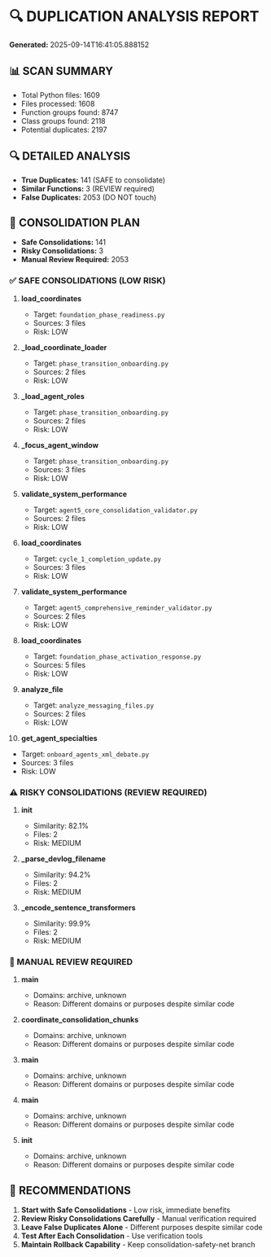 # 🔍 DUPLICATION ANALYSIS REPORT
**Generated:** 2025-09-14T16:41:05.888152

## 📊 SCAN SUMMARY
- Total Python files: 1609
- Files processed: 1608
- Function groups found: 8747
- Class groups found: 2118
- Potential duplicates: 2197

## 🔍 DETAILED ANALYSIS
- **True Duplicates:** 141 (SAFE to consolidate)
- **Similar Functions:** 3 (REVIEW required)
- **False Duplicates:** 2053 (DO NOT touch)

## 🎯 CONSOLIDATION PLAN
- **Safe Consolidations:** 141
- **Risky Consolidations:** 3
- **Manual Review Required:** 2053

### ✅ SAFE CONSOLIDATIONS (LOW RISK)
1. **load_coordinates**
   - Target: `foundation_phase_readiness.py`
   - Sources: 3 files
   - Risk: LOW

2. **_load_coordinate_loader**
   - Target: `phase_transition_onboarding.py`
   - Sources: 2 files
   - Risk: LOW

3. **_load_agent_roles**
   - Target: `phase_transition_onboarding.py`
   - Sources: 2 files
   - Risk: LOW

4. **_focus_agent_window**
   - Target: `phase_transition_onboarding.py`
   - Sources: 3 files
   - Risk: LOW

5. **validate_system_performance**
   - Target: `agent5_core_consolidation_validator.py`
   - Sources: 2 files
   - Risk: LOW

6. **load_coordinates**
   - Target: `cycle_1_completion_update.py`
   - Sources: 3 files
   - Risk: LOW

7. **validate_system_performance**
   - Target: `agent5_comprehensive_reminder_validator.py`
   - Sources: 2 files
   - Risk: LOW

8. **load_coordinates**
   - Target: `foundation_phase_activation_response.py`
   - Sources: 5 files
   - Risk: LOW

9. **analyze_file**
   - Target: `analyze_messaging_files.py`
   - Sources: 2 files
   - Risk: LOW

10. **get_agent_specialties**
   - Target: `onboard_agents_xml_debate.py`
   - Sources: 3 files
   - Risk: LOW

### ⚠️ RISKY CONSOLIDATIONS (REVIEW REQUIRED)
1. **__init__**
   - Similarity: 82.1%
   - Files: 2
   - Risk: MEDIUM

2. **_parse_devlog_filename**
   - Similarity: 94.2%
   - Files: 2
   - Risk: MEDIUM

3. **_encode_sentence_transformers**
   - Similarity: 99.9%
   - Files: 2
   - Risk: MEDIUM

### 🤔 MANUAL REVIEW REQUIRED
1. **main**
   - Domains: archive, unknown
   - Reason: Different domains or purposes despite similar code

2. **coordinate_consolidation_chunks**
   - Domains: archive, unknown
   - Reason: Different domains or purposes despite similar code

3. **main**
   - Domains: archive, unknown
   - Reason: Different domains or purposes despite similar code

4. **main**
   - Domains: archive, unknown
   - Reason: Different domains or purposes despite similar code

5. **__init__**
   - Domains: archive, unknown
   - Reason: Different domains or purposes despite similar code

## 🎯 RECOMMENDATIONS
1. **Start with Safe Consolidations** - Low risk, immediate benefits
2. **Review Risky Consolidations Carefully** - Manual verification required
3. **Leave False Duplicates Alone** - Different purposes despite similar code
4. **Test After Each Consolidation** - Use verification tools
5. **Maintain Rollback Capability** - Keep consolidation-safety-net branch